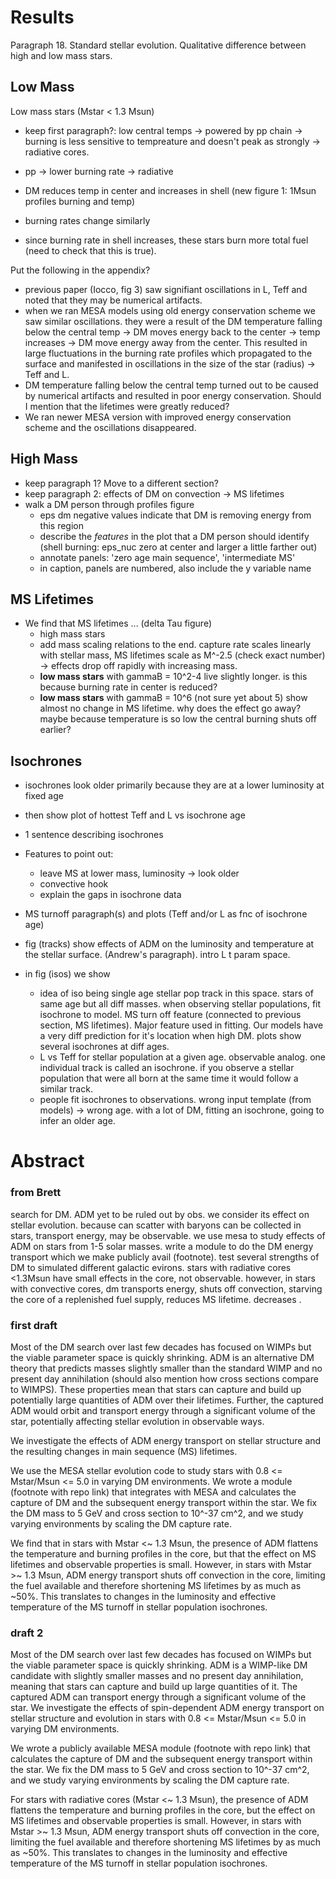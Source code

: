 
# Results
<!-- fs -->

Paragraph 18. Standard stellar evolution. Qualitative difference between high and low mass stars.


## Low Mass
<!-- fs -->
Low mass stars (Mstar < 1.3 Msun)
- keep first paragraph?: low central temps -> powered by pp chain -> burning is less sensitive to tempreature and doesn't peak as strongly -> radiative cores.

- pp -> lower burning rate -> radiative
- DM reduces temp in center and increases in shell (new figure 1: 1Msun profiles burning and temp)
- burning rates change similarly
- since burning rate in shell increases, these stars burn more total fuel (need to check that this is true).

Put the following in the appendix?
- previous paper (Iocco, fig 3) saw signifiant oscillations in L, Teff and noted that they may be numerical artifacts.
- when we ran MESA models using old energy conservation scheme we saw similar oscillations. they were a result of the DM temperature falling below the central temp -> DM moves energy back to the center -> temp increases -> DM move energy away from the center. This resulted in large fluctuations in the burning rate profiles which propagated to the surface and manifested in oscillations in the size of the star (radius) -> Teff and L.
- DM temperature falling below the central temp turned out to be caused by numerical artifacts and resulted in poor energy conservation. Should I mention that the lifetimes were greatly reduced?
- We ran newer MESA version with improved energy conservation scheme and the oscillations disappeared.

<!-- fe ## Low Mass -->

## High Mass
<!-- fs -->
- keep paragraph 1? Move to a different section?
- keep paragraph 2: effects of DM on convection -> MS lifetimes
- walk a DM person through profiles figure
    - eps dm negative values indicate that DM is removing energy from this region
    - describe the _features_ in the plot that a DM person should identify (shell burning: eps_nuc zero at center and larger a little farther out)
    - annotate panels: 'zero age main sequence', 'intermediate MS'
    - in caption, panels are numbered, also include the y variable name

<!-- fe ## High Mass -->

## MS Lifetimes

- We find that MS lifetimes ... (delta Tau figure)
    - high mass stars
    - add mass scaling relations to the end. capture rate scales linearly with stellar mass, MS lifetimes scale as M^-2.5 (check exact number) -> effects drop off rapidly with increasing mass.
    - __low mass stars__ with gammaB = 10^2-4 live slightly longer. is this because burning rate in center is reduced?
    - __low mass stars__ with gammaB = 10^6 (not sure yet about 5) show almost no change in MS lifetime. why does the effect go away? maybe because temperature is so low the central burning shuts off earlier?


## Isochrones
- isochrones look older primarily because they are at a lower luminosity at fixed age
- then show plot of hottest Teff and L vs isochrone age

- 1 sentence describing isochrones
- Features to point out:
    - leave MS at lower mass, luminosity -> look older
    - convective hook
    - explain the gaps in isochrone data
- MS turnoff paragraph(s) and plots (Teff and/or L as fnc of isochrone age)


- fig (tracks) show effects of ADM on the luminosity and temperature at the stellar surface. (Andrew's paragraph). intro L t param space.
- in fig (isos) we show
    - idea of iso being single age stellar pop track in this space. stars of same age but all diff masses. when observing stellar populations, fit isochrone to model. MS turn off feature (connected to previous section, MS lifetimes). Major feature used in fitting. Our models have a very diff prediction for it's location when high DM. plots show several isochrones at diff ages.
    - L vs Teff for stellar population at a given age. observable analog. one individual track is called an isochrone. if you observe a stellar population that were all born at the same time it would follow a similar track.
    - people fit isochrones to observations. wrong input template (from models) -> wrong age.
    with a lot of DM, fitting an isochrone, going to infer an older age.



<!-- fe # Results -->


# Abstract
<!-- fs -->
### from Brett
search for DM. ADM yet to be ruled out by obs. we consider its effect on stellar evolution. because can scatter with baryons can be collected in stars, transport energy, may be observable. we use mesa to study effects of ADM on stars from 1-5 solar masses. write a module to do the DM energy transport which we make publicly avail (footnote). test several strengths of DM to simulated different galactic evirons. stars with radiative cores <1.3Msun have small effects in the core, not observable. however, in stars with convective cores, dm transports energy, shuts off convection, starving the core of a replenished fuel supply, reduces MS lifetime. decreases .


### first draft
Most of the DM search over last few decades has focused on WIMPs but the viable parameter space is quickly shrinking. ADM is an alternative DM theory that predicts masses slightly smaller than the standard WIMP and no present day annihilation (should also mention how cross sections compare to WIMPS). These properties mean that stars can capture and build up potentially large quantities of ADM over their lifetimes. Further, the captured ADM would orbit and transport energy through a significant volume of the star, potentially affecting stellar evolution in observable ways.

We investigate the effects of ADM energy transport on stellar structure and the resulting changes in main sequence (MS) lifetimes.

We use the MESA stellar evolution code to study stars with 0.8 <= Mstar/Msun <= 5.0 in varying DM environments. We wrote a module (footnote with repo link) that integrates with MESA and calculates the capture of DM and the subsequent energy transport within the star. We fix the DM mass to 5 GeV and cross section to 10^-37 cm^2, and we study varying environments by scaling the DM capture rate.

We find that in stars with Mstar <~ 1.3 Msun, the presence of ADM flattens the temperature and burning profiles in the core, but that the effect on MS lifetimes and observable properties is small. However, in stars with Mstar >~ 1.3 Msun, ADM energy transport shuts off convection in the core, limiting the fuel available and therefore shortening MS lifetimes by as much as ~50%. This translates to changes in the luminosity and effective temperature of the MS turnoff in stellar population isochrones.


### draft 2

Most of the DM search over last few decades has focused on WIMPs but the viable parameter space is quickly shrinking. ADM is a WIMP-like DM candidate with slightly smaller masses and no present day annihilation, meaning that stars can capture and build up large quantities of it. The captured ADM can transport energy through a significant volume of the star. We investigate the effects of spin-dependent ADM energy transport on stellar structure and evolution in stars with 0.8 <= Mstar/Msun <= 5.0 in varying DM environments.

We wrote a publicly available MESA module (footnote with repo link) that calculates the capture of DM and the subsequent energy transport within the star. We fix the DM mass to 5 GeV and cross section to 10^-37 cm^2, and we study varying environments by scaling the DM capture rate.

For stars with radiative cores (Mstar <~ 1.3 Msun), the presence of ADM flattens the temperature and burning profiles in the core, but the effect on MS lifetimes and observable properties is small. However, in stars with Mstar >~ 1.3 Msun, ADM energy transport shuts off convection in the core, limiting the fuel available and therefore shortening MS lifetimes by as much as ~50%. This translates to changes in the luminosity and effective temperature of the MS turnoff in stellar population isochrones.


<!-- fe # Abstract -->
